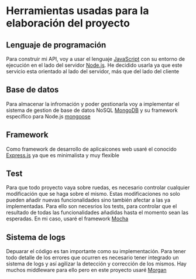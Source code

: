 # Herramientas usadas para la elaboración del proyecto

## Lenguaje de programación
Para construir mi API, voy a usar el lenguaje [JavaScript](https://www.javascript.com) con su entorno de ejecución en el lado del servidor [Node.js](https://nodejs.org/es/). He decidido usarla ya que este servicio esta orientado al lado del servidor, más que del lado del cliente

## Base de datos
Para almacenar la infromación y poder gestionarla voy a implementar el sistema de gestion de base de datos NoSQL [MongoDB](https://www.mongodb.com/es) y su framework específico para Node.js [mongoose](https://mongoosejs.com)

## Framework 
Como framework de desarrollo de aplicaicones web usaré el conocido [Express.js](https://expressjs.com/es/) ya que es minimalista y muy flexible

## Test
Para que todo proyecto vaya sobre ruedas, es necesario controlar cualquier modificación que se haga sobre el mismo. Estas modificaciones no solo pueden añadir nuevas funcionalidades sino también afectar a las ya implementadas. Para ello son necesrios los tests, para controlar que el resultado de todas las funcionalidades añadidas hasta el momento sean las esperadas. En mi caso, usaré el framework [Mocha](https://mochajs.org)

## Sistema de logs
Depuarar el código es tan importante como su implementación. Para tener todo detalle de los errores que ocurren es necesario tener integrado un sistema de logs y así agilizar la detección y corrección de los mismos. Hay muchos middleware para ello pero en este proyecto usaré [Morgan](https://www.npmjs.com/package/morgan)
